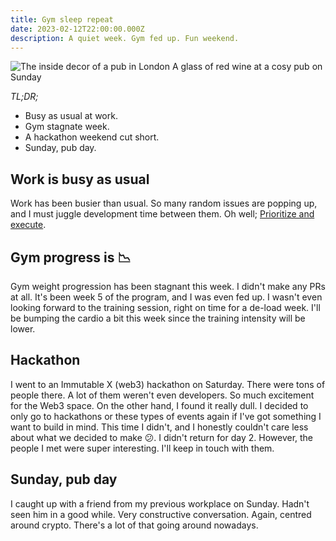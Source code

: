 ```yaml
---
title: Gym sleep repeat
date: 2023-02-12T22:00:00.000Z
description: A quiet week. Gym fed up. Fun weekend.
---
```

![The inside decor of a pub in London](pub.jpg)
<span class="caption">A glass of red wine at a cosy pub on Sunday</span>

_TL;DR;_

* Busy as usual at work.
* Gym stagnate week.
* A hackathon weekend cut short.
* Sunday, pub day.

## Work is busy as usual

Work has been busier than usual. So many random issues are popping up, and I must juggle development time between them. Oh well; [Prioritize and execute](https://www.shortform.com/blog/prioritize-and-execute-extreme-ownership/).

## Gym progress is 📉

Gym weight progression has been stagnant this week. I didn't make any PRs at all. It's been week 5 of the program, and I was even fed up. I wasn't even looking forward to the training session, right on time for a de-load week. I'll be bumping the cardio a bit this week since the training intensity will be lower.

## Hackathon

I went to an Immutable X (web3) hackathon on Saturday. There were tons of people there. A lot of them weren't even developers. So much excitement for the Web3 space. On the other hand, I found it really dull. I decided to only go to hackathons or these types of events again if I've got something I want to build in mind. This time I didn't, and I honestly couldn't care less about what we decided to make 😕. I didn't return for day 2. However, the people I met were super interesting. I'll keep in touch with them.

## Sunday, pub day

I caught up with a friend from my previous workplace on Sunday. Hadn't seen him in a good while. Very constructive conversation. Again, centred around crypto. There's a lot of that going around nowadays.
